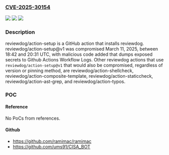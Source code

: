 ### [CVE-2025-30154](https://cve.mitre.org/cgi-bin/cvename.cgi?name=CVE-2025-30154)
![](https://img.shields.io/static/v1?label=Product&message=reviewdog&color=blue)
![](https://img.shields.io/static/v1?label=Version&message=%3D%20%3D%201%20&color=brighgreen)
![](https://img.shields.io/static/v1?label=Vulnerability&message=CWE-506%3A%20Embedded%20Malicious%20Code&color=brighgreen)

### Description

reviewdog/action-setup is a GitHub action that installs reviewdog. reviewdog/action-setup@v1 was compromised March 11, 2025, between 18:42 and 20:31 UTC, with malicious code added that dumps exposed secrets to Github Actions Workflow Logs. Other reviewdog actions that use `reviewdog/action-setup@v1` that would also be compromised, regardless of version or pinning method, are reviewdog/action-shellcheck, reviewdog/action-composite-template, reviewdog/action-staticcheck, reviewdog/action-ast-grep, and reviewdog/action-typos.

### POC

#### Reference
No PoCs from references.

#### Github
- https://github.com/ramimac/ramimac
- https://github.com/ums91/CISA_BOT

